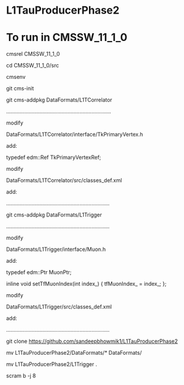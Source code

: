 # L1TauProducerPhase2

# To run in CMSSW_11_1_0


cmsrel CMSSW_11_1_0

cd CMSSW_11_1_0/src

cmsenv

git cms-init


git cms-addpkg DataFormats/L1TCorrelator


......................................................................

modify

DataFormats/L1TCorrelator/interface/TkPrimaryVertex.h

add:

typedef edm::Ref<TkPrimaryVertexCollection> TkPrimaryVertexRef;


modify

DataFormats/L1TCorrelator/src/classes_def.xml

add:

 <class name="l1t::TkPrimaryVertexRef"/>

 <class name="edm::Wrapper<l1t::TkPrimaryVertexRef>"/>

.....................................................................


git cms-addpkg DataFormats/L1Trigger


.....................................................................

modify

DataFormats/L1Trigger/interface/Muon.h

add:

typedef edm::Ptr<Muon> MuonPtr;

inline void setTfMuonIndex(int index_) { tfMuonIndex_ = index_; };


modify

DataFormats/L1Trigger/src/classes_def.xml

add:

 <class name="l1t::MuonPtr"/>

 <class name="edm::Wrapper<l1t::MuonPtr>"/>	

.....................................................................


git clone https://github.com/sandeepbhowmik1/L1TauProducerPhase2

mv L1TauProducerPhase2/DataFormats/* DataFormats/

mv L1TauProducerPhase2/L1Trigger .


scram b -j 8





